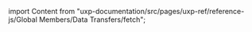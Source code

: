 
import Content from "uxp-documentation/src/pages/uxp-ref/reference-js/Global Members/Data Transfers/fetch";

<Content query="product=xd"/>
